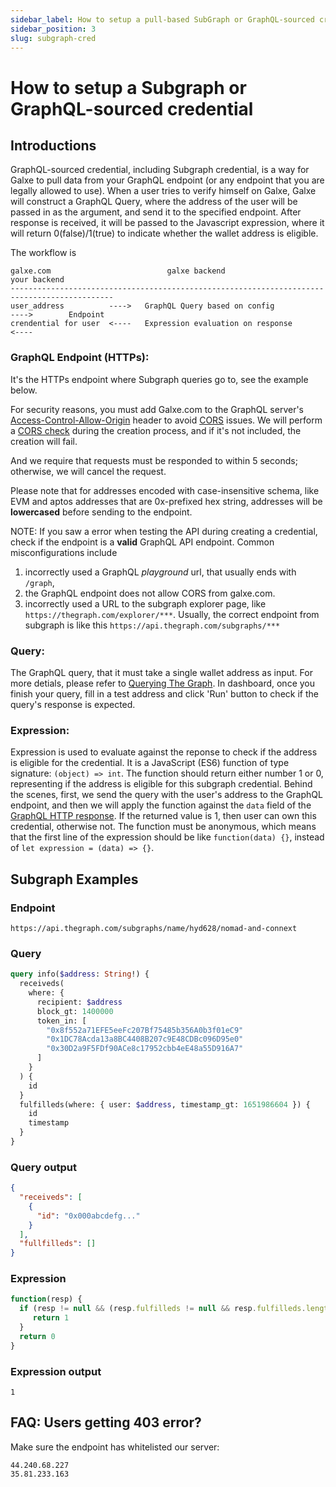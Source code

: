 ```yaml
---
sidebar_label: How to setup a pull-based SubGraph or GraphQL-sourced credential
sidebar_position: 3
slug: subgraph-cred
---
```

# How to setup a Subgraph or GraphQL-sourced credential

## Introductions

GraphQL-sourced credential, including Subgraph credential, is a way for Galxe to pull data from your GraphQL endpoint (or any endpoint that you are legally allowed to use).
When a user tries to verify himself on Galxe, Galxe will construct a GraphQL Query, where the address of the user will be passed in as the argument, and send it to the specified endpoint.
After response is received, it will be passed to the Javascript expression, where it will return  0(false)/1(true) to indicate whether the wallet address is eligible. 

The workflow is

```
galxe.com                          galxe backend                                 your backend
---------------------------------------------------------------------------------------------
user_address          ---->   GraphQL Query based on config             ---->        Endpoint
crendential for user  <----   Expression evaluation on response         <---- 
```

### GraphQL Endpoint (HTTPs):

It's the HTTPs endpoint where Subgraph queries go to, see the example below. 

For security reasons, you must add Galxe.com to the GraphQL server's [Access-Control-Allow-Origin](https://developer.mozilla.org/en-US/docs/Web/HTTP/Headers/Access-Control-Allow-Origin) header to avoid [CORS](https://developer.mozilla.org/en-US/docs/Web/HTTP/CORS) issues. We will perform a [CORS check](https://developer.mozilla.org/en-US/docs/Web/HTTP/Methods/OPTIONS#preflighted_requests_in_cors) during the creation process, and if it's not included, the creation will fail.

And we require that requests must be responded to within 5 seconds; otherwise, we will cancel the request.

Please note that for addresses encoded with case-insensitive schema, like EVM and aptos addresses that are 0x-prefixed hex string, addresses will be **lowercased** before sending to the endpoint.

NOTE: If you saw a error when testing the API during creating a credential, check if the endpoint is a **valid** GraphQL
API endpoint. Common misconfigurations include 

1. incorrectly used a GraphQL *playground* url, that usually ends with `/graph`,
2. the GraphQL endpoint does not allow CORS from galxe.com.
3. incorrectly used a URL to the subgraph explorer page, like `https://thegraph.com/explorer/***`. Usually, the correct endpoint from subgraph is like this `https://api.thegraph.com/subgraphs/***`

### Query:

The GraphQL query, that it must take a single wallet address as input. For more detials, please refer to [Querying The Graph](https://thegraph.com/docs/en/querying/querying-the-graph/). In dashboard, once you finish your query, fill in a test address and click 'Run' button to check if the query's response is expected.

### Expression:

Expression is used to evaluate against the reponse to check if the address is eligible for the credential. 
It is a JavaScript (ES6) function of type signature: `(object) => int`.
The function should return either number 1 or 0, representing if the address is eligible for this subgraph credential. 
Behind the scenes, first, we send the query with the user's address to the GraphQL endpoint, and then we will apply the function against the `data` field of the [GraphQL HTTP response](https://graphql.org/learn/serving-over-http/#response).
If the returned value is 1, then user can own this credential, otherwise not. 
The function must be anonymous, which means that the first line of the expression should be like `function(data) {}`, instead of `let expression = (data) => {}`.

## Subgraph Examples

### Endpoint

```
https://api.thegraph.com/subgraphs/name/hyd628/nomad-and-connext
```

### Query

```graphql
query info($address: String!) {
  receiveds(
    where: {
      recipient: $address
      block_gt: 1400000
      token_in: [
        "0x8f552a71EFE5eeFc207Bf75485b356A0b3f01eC9"
        "0x1DC78Acda13a8BC4408B207c9E48CDBc096D95e0"
        "0x30D2a9F5FDf90ACe8c17952cbb4eE48a55D916A7"
      ]
    }
  ) {
    id
  }
  fulfilleds(where: { user: $address, timestamp_gt: 1651986604 }) {
    id
    timestamp
  }
}
```

### Query output

```json
{
  "receiveds": [
    {
      "id": "0x000abcdefg..."
    }
  ],
  "fullfilleds": []
}
```

### Expression

```javascript
function(resp) {
  if (resp != null && (resp.fulfilleds != null && resp.fulfilleds.length > 0 || resp.receiveds != null && resp.receiveds.length > 0)) {
     return 1
  }
  return 0
}
```

### Expression output

```
1
```

## FAQ: Users getting 403 error?
Make sure the endpoint has whitelisted our server:
```
44.240.68.227
35.81.233.163
```
